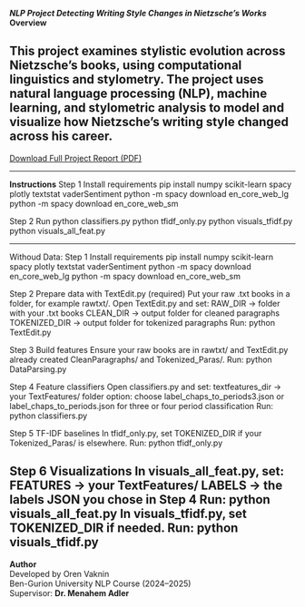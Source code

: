 ***NLP Project Detecting Writing Style Changes in Nietzsche’s Works***
**Overview**

**This project examines stylistic evolution across Nietzsche’s books, using computational linguistics and stylometry.
The project uses natural language processing (NLP), machine learning, and stylometric analysis to model and visualize how Nietzsche’s writing style changed across his career.** 
-------------------------------------------
[Download Full Project Report (PDF)](https://github.com/OrenVaknin/NPL_Project_Nietzsche/raw/main/NLP_Nietche.pdf)



-------------------------------------------
**Instructions**
Step 1 Install requirements
pip install numpy scikit-learn spacy plotly textstat vaderSentiment
python -m spacy download en_core_web_lg
python -m spacy download en_core_web_sm

Step 2 Run
python classifiers.py
python tfidf_only.py
python visuals_tfidf.py
python visuals_all_feat.py



-------------------------------------------
Withoud Data:
Step 1 Install requirements
pip install numpy scikit-learn spacy plotly textstat vaderSentiment
python -m spacy download en_core_web_lg
python -m spacy download en_core_web_sm

Step 2 Prepare data with TextEdit.py (required)
Put your raw .txt books in a folder, for example rawtxt/.
Open TextEdit.py and set:
RAW_DIR → folder with your .txt books
CLEAN_DIR → output folder for cleaned paragraphs
TOKENIZED_DIR → output folder for tokenized paragraphs
Run: python TextEdit.py

Step 3 Build features
Ensure your raw books are in rawtxt/ and TextEdit.py already created CleanParagraphs/ and Tokenized_Paras/.
Run: python DataParsing.py

Step 4 Feature classifiers
Open classifiers.py and set:
textfeatures_dir → your TextFeatures/ folder
option: choose label_chaps_to_periods3.json or label_chaps_to_periods.json for three or four period classification
Run: python classifiers.py

Step 5 TF-IDF baselines
In tfidf_only.py, set TOKENIZED_DIR if your Tokenized_Paras/ is elsewhere.
Run: python tfidf_only.py

Step 6 Visualizations
In visuals_all_feat.py, set:
FEATURES → your TextFeatures/
LABELS → the labels JSON you chose in Step 4
Run: python visuals_all_feat.py
In visuals_tfidf.py, set TOKENIZED_DIR if needed.
Run: python visuals_tfidf.py
-------------------------------------------
**Author**  
Developed by Oren Vaknin   
Ben-Gurion University NLP Course (2024–2025)   
Supervisor: **Dr. Menahem Adler**  

